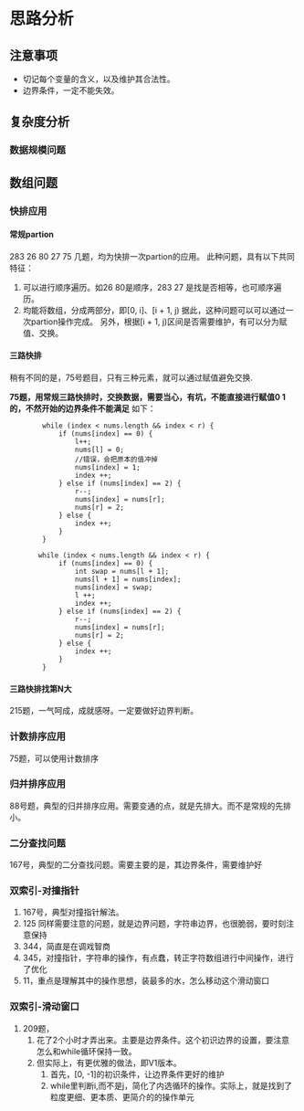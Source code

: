 # 思路分析
## 注意事项
- 切记每个变量的含义，以及维护其合法性。
- 边界条件，一定不能失效。
## 复杂度分析
### 数据规模问题
## 数组问题
### 快排应用
#### 常规partion
283 26 80 27 75 几题，均为快排一次partion的应用。
此种问题，具有以下共同特征：
1. 可以进行顺序遍历。如26 80是顺序，283 27 是找是否相等，也可顺序遍历。
2. 均能将数组，分成两部分，即[0, i]、[i + 1, j)
据此，这种问题可以可以通过一次partion操作完成。
另外，根据[i + 1, j)区间是否需要维护，有可以分为赋值、交换。
#### 三路快排
稍有不同的是，75号题目，只有三种元素，就可以通过赋值避免交换.

**75题，用常规三路快排时，交换数据，需要当心，有坑，不能直接进行赋值0 1的，不然开始的边界条件不能满足**
如下：
```
        while (index < nums.length && index < r) {
            if (nums[index] == 0) {
                l++;
                nums[l] = 0;
                //错误，会把原本的值冲掉
                nums[index] = 1;
                index ++;
            } else if (nums[index] == 2) {
                r--;
                nums[index] = nums[r];
                nums[r] = 2;
            } else {
                index ++;
            }
        }
        
       while (index < nums.length && index < r) {
            if (nums[index] == 0) {
                int swap = nums[l + 1];
                nums[l + 1] = nums[index];
                nums[index] = swap;
                l ++;
                index ++;
            } else if (nums[index] == 2) {
                r--;
                nums[index] = nums[r];
                nums[r] = 2;
            } else {
                index ++;
            }
        }
```

#### 三路快排找第N大
215题，一气呵成，成就感呀。一定要做好边界判断。



### 计数排序应用
75题，可以使用计数排序

### 归并排序应用
88号题，典型的归并排序应用。需要变通的点，就是先排大。而不是常规的先排小。

### 二分查找问题
167号，典型的二分查找问题。需要主要的是，其边界条件，需要维护好


### 双索引-对撞指针
1. 167号，典型对撞指针解法。
2. 125 同样需要注意的问题，就是边界问题，字符串边界，也很脆弱，要时刻注意保持
3. 344，简直是在调戏智商
4. 345，对撞指针，字符串的操作，有点蠢，转正字符数组进行中间操作，进行了优化
5. 11，重点是理解其中的操作思想，装最多的水，怎么移动这个滑动窗口
### 双索引-滑动窗口
1. 209题，
   1. 花了2个小时才弄出来。主要是边界条件。这个初识边界的设置，要注意怎么和while循环保持一致。
   2. 但实际上，有更优雅的做法，即V1版本。
      1. 首先，[0, -1]的初识条件，让边界条件更好的维护
      2. while里判断i,而不是j，简化了内选循环的操作。实际上，就是找到了粒度更细、更本质、更简介的的操作单元




